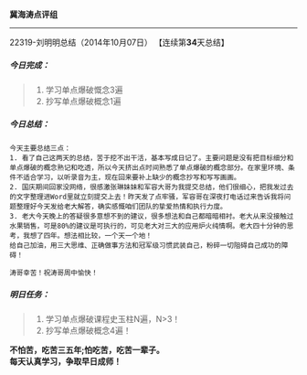 **冀海涛点评组**

------

22319-刘明明总结（2014年10月07日）
【连续第**34**天总结】

##### __今日完成：__
>1. 学习单点爆破慨念3遍
>2. 抄写单点爆破概念1遍

##### __今日总结：__
    今天主要总结三点：
    1. 看了自己这两天的总结，苦于挖不出干活，基本写成日记了。主要问题是没有把目标细分和单点爆破的概念熟记和吃透，所以今天挤出点时间熟悉了单点爆破的概念部分。在家里环境、条件不适合学习，以听录音为主，现在回来要补上缺少的概念抄写和写写画画。
    2. 国庆期间回家没网络，很感激张琳妹妹和军容大哥为我提交总结，他们很细心，把我发过去的文字整理进Word里就立刻提交上去！昨天发了点牢骚，军容哥在深夜打电话过来告诉我将问题整理好今天发给老大解答，确实感慨咱们团队的挚爱热情和执行力度。
    3. 老大今天晚上的答疑很多意想不到的建议，很多想法和自己都暗暗相衬。老大从来没接触过水果销售，可是80%的建议是可执行的，可见老大对三大的应用炉火纯情啊。老大四十分钟的思考，我想了四年。想法相比较，一个天一个地！
    给自己加油，用三大思维、正确做事方法和冠军级习惯武装自己，粉碎一切阻碍自己成功的障碍！
    
    涛哥幸苦！祝涛哥周中愉快！
##### __明日任务：__
>1. 学习单点爆破课程史玉柱N遍，N>3！
>2. 抄写单点爆破概念4遍！

**不怕苦，吃苦三五年;怕吃苦，吃苦一辈子。**  
**每天认真学习，争取早日成师！**